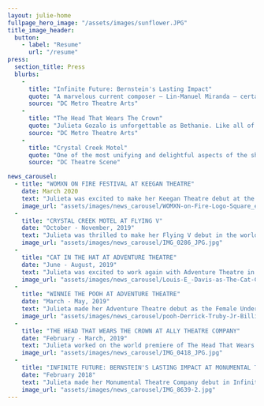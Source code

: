 ```yaml
---
layout: julie-home
fullpage_hero_image: "/assets/images/sunflower.JPG"
title_image_header:
  button:
    - label: "Resume"
      url: "/resume"
press:
  section_title: Press
  blurbs:
    - 
      title: "Infinite Future: Bernstein's Lasting Impact"
      quote: "A marvelous current composer – Lin-Manuel Miranda – certainly seems to be influenced by Bernstein, and his pulsating song “Carnival De Barrio” from In the Heights was delivered with a lusty and earthy interpretation by Julieta Gozalo that was absolutely thrilling to listen to."
      source: "DC Metro Theatre Arts"
    - 
      title: "The Head That Wears The Crown"
      quote: "Julieta Gozalo is unforgettable as Bethanie. Like all of Villanueva’s characters, Bethanie’s perfect life is only skin-deep, and Gozalo provides a very genuine feeling to a girl who uses high school politics as a coping mechanism for troubling home issues. Gozalo navigates the character’s age change from the first half to the second half incredibly well, growing from submissive to her friends, to ambivalent without any feeling of emotional whiplash."
      source: "DC Metro Theatre Arts"
    - 
      title: "Crystal Creek Motel"
      quote: "One of the most unifying and delightful aspects of the show is the cleaning staff, played by Gozalo and Denman, who not only reset the stage between each scene, but also get their own, nearly wordless yet entirely satisfying, story arc."
      source: "DC Theatre Scene"

news_carousel:
  - title: "WOMXN ON FIRE FESTIVAL AT KEEGAN THEATRE"
    date: March 2020
    text: "Julieta was excited to make her Keegan Theatre debut at the WOMXN on Fire Festival this March. She performed in the two person play First Chair. \n The WOMXN on Fire Festival is the only one of its kind in the DMV. Over the course of a week, audiences have the opportunity to interact with an exciting and eclectic group of new works, emerging playwrights, and directors and performers."
    image_url: "assets/images/news_carousel/WOMXN-on-Fire-Logo-Square_edited_edited.jpg"
  - 
    title: "CRYSTAL CREEK MOTEL AT FLYING V"
    date: "October - November, 2019"
    text: "Julieta was thrilled to make her Flying V debut in the world premiere of Crystal Creek Motel as Delfin and Ensemble. \n This original and innovative production features six auteur directors – led by Associate Artistic Director Lee Liebeskind – a stellar ensemble of actors, and a complement of Flying V’s finest designers, teaming together to tell twelve distinct stories set in the same motel room over the course of a year."
    image_url: "assets/images/news_carousel/IMG_0286_JPG.jpg"
  - 
    title: "CAT IN THE HAT AT ADVENTURE THEATRE"
    date: "June - August, 2019"
    text: "Julieta was excited to work again with Adventure Theatre in their production of Cat in the Hat as the female swing. \nShe covered three different tracks, all of which she went on for, and had the opportunity to play the role of Sally for the extension week."
    image_url: "assets/images/news_carousel/Louis-E_-Davis-as-The-Cat-Caroline-Wolfs.jpg"
  - 
    title: "WINNIE THE POOH AT ADVENTURE THEATRE"
    date: "March - May, 2019"
    text: "Julieta made her Adventure Theatre debut as the Female Understudy in Winnie the Pooh. She had the opportunity to go on for one of the track she covered on closing day."
    image_url: "assets/images/news_carousel/pooh-Derrick-Truby-Jr-Billie-Krishawn-…p.jpg"
  - 
    title: "THE HEAD THAT WEARS THE CROWN AT ALLY THEATRE COMPANY"
    date: "February - March, 2019"
    text: "Julieta worked on the world premiere of The Head That Wears the Crown as Bethanie. Ally Theatre Company recently received the John Aniello Award for Outstanding Emerging Theatre Company at the Helen Hayes Award this year."
    image_url: "assets/images/news_carousel/IMG_0418_JPG.jpg"
  - 
    title: "INFINITE FUTURE: BERNSTEIN'S LASTING IMPACT AT MONUMENTAL THEATRE COMPANY"
    date: "February 2018"
    text: "Julieta made her Monumental Theatre Company debut in Infinite Future: Bernstein's Lasting Impact, a new, collaboratively devised, cabaret-style show that explores the influence of Leonard Bernstein’s musicals on contemporary musical theatre that celebrates Leonard Bernstein's 100th birthday."
    image_url: "assets/images/news_carousel/IMG_8639-2.jpg"
---
```

